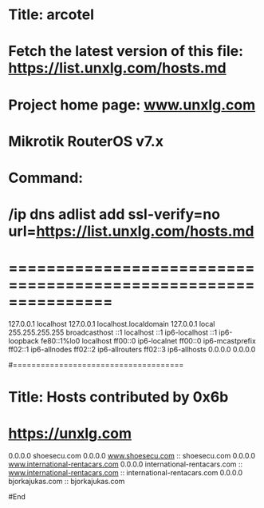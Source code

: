 # Title: arcotel
#
#
# Fetch the latest version of this file: https://list.unxlg.com/hosts.md
# Project home page: www.unxlg.com
# 
# Mikrotik RouterOS v7.x
#
# Command:
#
#          /ip dns adlist add ssl-verify=no url=https://list.unxlg.com/hosts.md
#
# ===============================================================

127.0.0.1 localhost
127.0.0.1 localhost.localdomain
127.0.0.1 local
255.255.255.255 broadcasthost
::1 localhost
::1 ip6-localhost
::1 ip6-loopback
fe80::1%lo0 localhost
ff00::0 ip6-localnet
ff00::0 ip6-mcastprefix
ff02::1 ip6-allnodes
ff02::2 ip6-allrouters
ff02::3 ip6-allhosts
0.0.0.0 0.0.0.0


#=====================================
# Title: Hosts contributed by 0x6b
# https://unxlg.com

0.0.0.0 shoesecu.com
0.0.0.0 www.shoesecu.com
:: shoesecu.com
0.0.0.0 www.international-rentacars.com
0.0.0.0 international-rentacars.com
:: www.international-rentacars.com
:: international-rentacars.com
0.0.0.0 bjorkajukas.com
:: bjorkajukas.com

#End
